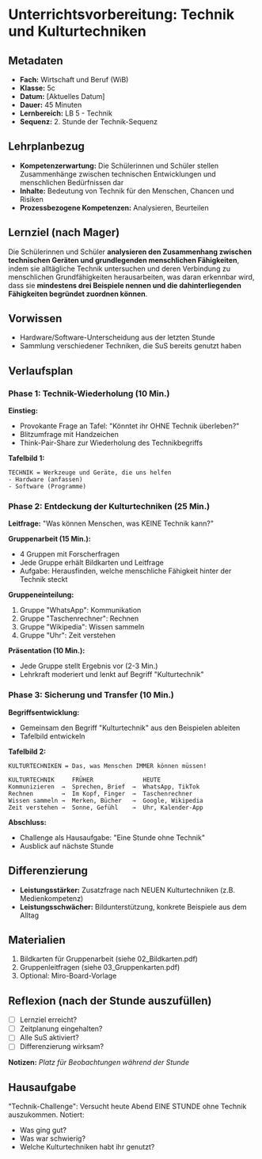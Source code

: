 # Unterrichtsvorbereitung: Technik und Kulturtechniken

## Metadaten
- **Fach:** Wirtschaft und Beruf (WiB)
- **Klasse:** 5c
- **Datum:** [Aktuelles Datum]
- **Dauer:** 45 Minuten
- **Lernbereich:** LB 5 - Technik
- **Sequenz:** 2. Stunde der Technik-Sequenz

## Lehrplanbezug
- **Kompetenzerwartung:** Die Schülerinnen und Schüler stellen Zusammenhänge zwischen technischen Entwicklungen und menschlichen Bedürfnissen dar
- **Inhalte:** Bedeutung von Technik für den Menschen, Chancen und Risiken
- **Prozessbezogene Kompetenzen:** Analysieren, Beurteilen

## Lernziel (nach Mager)
Die Schülerinnen und Schüler **analysieren den Zusammenhang zwischen technischen Geräten und grundlegenden menschlichen Fähigkeiten**, indem sie alltägliche Technik untersuchen und deren Verbindung zu menschlichen Grundfähigkeiten herausarbeiten, was daran erkennbar wird, dass sie **mindestens drei Beispiele nennen und die dahinterliegenden Fähigkeiten begründet zuordnen können**.

## Vorwissen
- Hardware/Software-Unterscheidung aus der letzten Stunde
- Sammlung verschiedener Techniken, die SuS bereits genutzt haben

## Verlaufsplan

### Phase 1: Technik-Wiederholung (10 Min.)

**Einstieg:**
- Provokante Frage an Tafel: "Könntet ihr OHNE Technik überleben?"
- Blitzumfrage mit Handzeichen
- Think-Pair-Share zur Wiederholung des Technikbegriffs

**Tafelbild 1:**
```
TECHNIK = Werkzeuge und Geräte, die uns helfen
- Hardware (anfassen)
- Software (Programme)
```

### Phase 2: Entdeckung der Kulturtechniken (25 Min.)

**Leitfrage:** "Was können Menschen, was KEINE Technik kann?"

**Gruppenarbeit (15 Min.):**
- 4 Gruppen mit Forscherfragen
- Jede Gruppe erhält Bildkarten und Leitfrage
- Aufgabe: Herausfinden, welche menschliche Fähigkeit hinter der Technik steckt

**Gruppeneinteilung:**
1. Gruppe "WhatsApp": Kommunikation
2. Gruppe "Taschenrechner": Rechnen
3. Gruppe "Wikipedia": Wissen sammeln
4. Gruppe "Uhr": Zeit verstehen

**Präsentation (10 Min.):**
- Jede Gruppe stellt Ergebnis vor (2-3 Min.)
- Lehrkraft moderiert und lenkt auf Begriff "Kulturtechnik"

### Phase 3: Sicherung und Transfer (10 Min.)

**Begriffsentwicklung:**
- Gemeinsam den Begriff "Kulturtechnik" aus den Beispielen ableiten
- Tafelbild entwickeln

**Tafelbild 2:**
```
KULTURTECHNIKEN = Das, was Menschen IMMER können müssen!

KULTURTECHNIK     FRÜHER              HEUTE
Kommunizieren  →  Sprechen, Brief  →  WhatsApp, TikTok
Rechnen        →  Im Kopf, Finger  →  Taschenrechner
Wissen sammeln →  Merken, Bücher   →  Google, Wikipedia  
Zeit verstehen →  Sonne, Gefühl    →  Uhr, Kalender-App
```

**Abschluss:**
- Challenge als Hausaufgabe: "Eine Stunde ohne Technik"
- Ausblick auf nächste Stunde

## Differenzierung
- **Leistungsstärker:** Zusatzfrage nach NEUEN Kulturtechniken (z.B. Medienkompetenz)
- **Leistungsschwächer:** Bildunterstützung, konkrete Beispiele aus dem Alltag

## Materialien
1. Bildkarten für Gruppenarbeit (siehe 02_Bildkarten.pdf)
2. Gruppenleitfragen (siehe 03_Gruppenkarten.pdf)
3. Optional: Miro-Board-Vorlage

## Reflexion (nach der Stunde auszufüllen)
- [ ] Lernziel erreicht?
- [ ] Zeitplanung eingehalten?
- [ ] Alle SuS aktiviert?
- [ ] Differenzierung wirksam?

**Notizen:**
_Platz für Beobachtungen während der Stunde_

## Hausaufgabe
"Technik-Challenge": Versucht heute Abend EINE STUNDE ohne Technik auszukommen. Notiert:
- Was ging gut?
- Was war schwierig?
- Welche Kulturtechniken habt ihr genutzt?